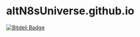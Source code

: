 # altN8sUniverse.github.io


[![Bitdeli Badge](https://d2weczhvl823v0.cloudfront.net/altN8sUniverse/altn8suniverse.github.io/trend.png)](https://bitdeli.com/free "Bitdeli Badge")


